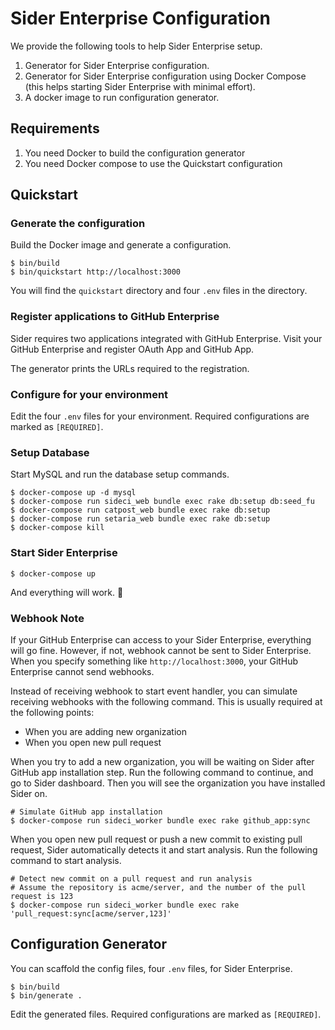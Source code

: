 # Sider Enterprise Configuration

We provide the following tools to help Sider Enterprise setup.

1. Generator for Sider Enterprise configuration.
2. Generator for Sider Enterprise configuration using Docker Compose (this helps starting Sider Enterprise with minimal effort).
3. A docker image to run configuration generator.

## Requirements

1. You need Docker to build the configuration generator
2. You need Docker compose to use the Quickstart configuration

## Quickstart

### Generate the configuration

Build the Docker image and generate a configuration.

```
$ bin/build
$ bin/quickstart http://localhost:3000
```

You will find the `quickstart` directory and four `.env` files in the directory.

### Register applications to GitHub Enterprise

Sider requires two applications integrated with GitHub Enterprise.
Visit your GitHub Enterprise and register OAuth App and GitHub App.

The generator prints the URLs required to the registration.

### Configure for your environment

Edit the four `.env` files for your environment.
Required configurations are marked as `[REQUIRED]`.

### Setup Database

Start MySQL and run the database setup commands.

```
$ docker-compose up -d mysql
$ docker-compose run sideci_web bundle exec rake db:setup db:seed_fu
$ docker-compose run catpost_web bundle exec rake db:setup
$ docker-compose run setaria_web bundle exec rake db:setup
$ docker-compose kill
```

### Start Sider Enterprise

```
$ docker-compose up
```

And everything will work. 🎉

### Webhook Note

If your GitHub Enterprise can access to your Sider Enterprise, everything will go fine.
However, if not, webhook cannot be sent to Sider Enterprise.
When you specify something like `http://localhost:3000`, your GitHub Enterprise cannot send webhooks.

Instead of receiving webhook to start event handler, you can simulate receiving webhooks with the following command.
This is usually required at the following points:

* When you are adding new organization
* When you open new pull request

When you try to add a new organization, you will be waiting on Sider after GitHub app installation step.
Run the following command to continue, and go to Sider dashboard.
Then you will see the organization you have installed Sider on.

```
# Simulate GitHub app installation
$ docker-compose run sideci_worker bundle exec rake github_app:sync
```

When you open new pull request or push a new commit to existing pull request, Sider automatically detects it and start analysis.
Run the following command to start analysis.

```
# Detect new commit on a pull request and run analysis
# Assume the repository is acme/server, and the number of the pull request is 123
$ docker-compose run sideci_worker bundle exec rake 'pull_request:sync[acme/server,123]'
```

## Configuration Generator

You can scaffold the config files, four `.env` files, for Sider Enterprise.

```
$ bin/build
$ bin/generate .
```

Edit the generated files.
Required configurations are marked as `[REQUIRED]`.

